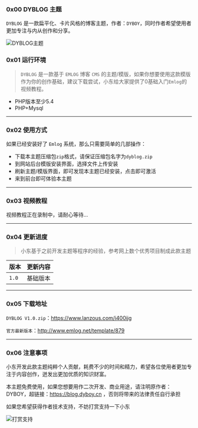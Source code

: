 ### 0x00 DYBLOG 主题

`DYBLOG` 是一款扁平化、卡片风格的博客主题，作者：`DYBOY`，同时作者希望使用者更加专注与内从创作和分享。

![DYBLOG主题](https://upload-images.jianshu.io/upload_images/6661013-170d7ef52c28dbc1.png)


### 0x01 运行环境

> `DYBLOG` 是一款基于 `EMLOG` 博客 `CMS` 的主题/模版，如果你想要使用这款模版作为你的创作基础，建议下载尝试，小东给大家提供了0基础入门`Emlog`的视频教程。

- PHP版本至少5.4
- PHP+Mysql

***

### 0x02 使用方式

如果已经安装好了 `Emlog` 系统，那么只需要简单的几部操作：

- 下载本主题压缩包`zip`格式，请保证压缩包名字为`dyblog.zip`
- 到网站后台模版安装界面，选择文件上传安装
- 刷新主题/模版界面，即可发现本主题已经安装，点击即可激活
- 来到前台即可体验本主题

***

### 0x03 视频教程

视频教程正在录制中，请耐心等待...

***

### 0x04 更新进度

> 小东基于之前开发主题等程序的经验，参考网上数个优秀项目制成此款主题

|版本|更新内容|
|:--|:--|
|`1.0`|基础版本|

***

### 0x05 下载地址

`DYBLOG V1.0.zip`：https://www.lanzous.com/i400ijg

`官方最新版本`：http://www.emlog.net/template/879

***

### 0x06 注意事项

小东开发此款主题纯粹个人贡献，耗费不少的时间和精力，希望各位使用者更加专注于内容创作，迸发出更加优质的知识财富。

本主题免费使用，如果您想要用作二次开发、商业用途，请注明原作者：DYBOY，超链接：https://blog.dyboy.cn ，否则将带来的法律责任自行承担

如果您希望获得作者技术支持，不妨打赏支持一下小东


![打赏支持](https://pay.top15.cn/static/images/dashang.png)
